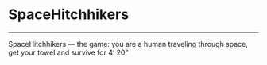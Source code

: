 # SpaceHitchhikers

----------
SpaceHitchhikers — the game: you are a human traveling through space, get your towel and survive for 4’ 20”
